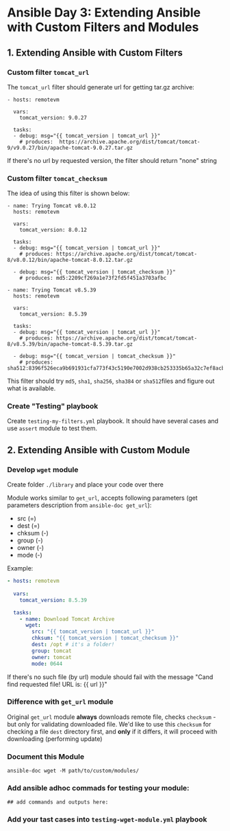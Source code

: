 # Ansible Day 3: Extending Ansible with Custom Filters and Modules

## 1. Extending Ansible with Custom Filters

### Custom filter `tomcat_url`

The `tomcat_url` filter should generate url for getting tar.gz archive:

```
- hosts: remotevm
  
  vars:
    tomcat_version: 9.0.27
  
  tasks:
  - debug: msg="{{ tomcat_version | tomcat_url }}"
    # produces:  https://archive.apache.org/dist/tomcat/tomcat-9/v9.0.27/bin/apache-tomcat-9.0.27.tar.gz
```

If there's no url by requested version, the filter should return "none" string

### Custom filter `tomcat_checksum`

The idea of using this filter is shown below:
```
- name: Trying Tomcat v8.0.12
  hosts: remotevm
  
  vars:
    tomcat_version: 8.0.12
  
  tasks:
  - debug: msg="{{ tomcat_version | tomcat_url }}" 
    # produces: https://archive.apache.org/dist/tomcat/tomcat-8/v8.0.12/bin/apache-tomcat-8.0.12.tar.gz

  - debug: msg="{{ tomcat_version | tomcat_checksum }}" 
    # produces: md5:2209cf269a1e73f2fd5f451a3703afbc

- name: Trying Tomcat v8.5.39
  hosts: remotevm
  
  vars:
    tomcat_version: 8.5.39
  
  tasks:
  - debug: msg="{{ tomcat_version | tomcat_url }}" 
    # produces: https://archive.apache.org/dist/tomcat/tomcat-8/v8.5.39/bin/apache-tomcat-8.5.39.tar.gz

  - debug: msg="{{ tomcat_version | tomcat_checksum }}" 
    # produces: sha512:8396f526eca9b691931cfa773f43c5190e7002d938cb253335b65a32c7ef8acba2bf7c61f2ccffc4113a3ba0c46169a4e4797cdea73db32c5ba56156a9f49353
```

This filter should try `md5`, `sha1`, `sha256`, `sha384` or `sha512`files and figure out what is available.

### Create "Testing" playbook

Create `testing-my-filters.yml` playbook. It should have several cases and use `assert` module to test them.

## 2. Extending Ansible with Custom Module

### Develop `wget` module

Create folder `./library` and place your code over there

Module works similar to `get_url`, accepts following parameters (get parameters description from `ansible-doc get_url`):

- src (=)
- dest (=)
- chksum (-)
- group (-)
- owner (-)
- mode (-)

Example:
```yaml
- hosts: remotevm
  
  vars:
    tomcat_version: 8.5.39

  tasks:
    - name: Download Tomcat Archive
      wget:
        src: "{{ tomcat_version | tomcat_url }}"
        chksum: "{{ tomcat_version | tomcat_checksum }}"
        dest: /opt # it's a folder!
        group: tomcat
        owner: tomcat
        mode: 0644
```

If there's no such file (by url) module should fail with the message "Cand find requested file! URL is: {{ url }}"

### Difference with `get_url` module

Original `get_url` module **always** downloads remote file, checks `checksum` - but only for validating downloaded file. We'd like to use this `checksum` for checking a file `dest` directory first, and **only** if it differs, it will proceed with downloading (performing update)

### Document this Module

```
ansible-doc wget -M path/to/custom/modules/
```

### Add ansible adhoc commads for testing your module:

```
## add commands and outputs here:
```

### Add your tast cases into `testing-wget-module.yml` playbook

